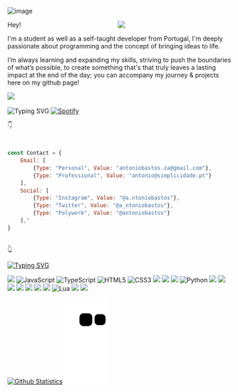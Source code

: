 ![image](https://user-images.githubusercontent.com/51927118/168916316-896fa9b9-6c79-4046-ab15-a1f933cb799b.png)

 
<a href="https://app.daily.dev/Scxipted" target="_blank">
    <img
      width="256"
      align="right"
      src="https://api.daily.dev/devcards/b8632a518c1143cfa11f02c6062804de.png?r=008"
    />
</a>

Hey!

I'm a student as well as a self-taught developer from Portugal, I'm deeply passionate about programming and the concept of bringing ideas to life.
 
I’m always learning and expanding my skills, striving to push the boundaries of what’s possible, to create something that's that truly leaves a lasting impact at the end of the day; you can accompany my journey & projects here on my github page!

<img src="https://img.shields.io/badge/a.ntoniobastos%20-%23E4405F.svg?&style=for-the-badge&logo=Instagram&logoColor=white"/> 
 
![Typing SVG](https://readme-typing-svg.herokuapp.com?font=Ubuntu&size=25&color=33B9E6&lines=Currently+vibin'+to%3A+)
[![Spotify](https://scxipted.vercel.app/api/spotify)](https://open.spotify.com/user/k287660zgvjokrs3m4l0zqnh9)

👇
#

```javascript
const Contact = {
    Email: [
        {Type: "Personal", Value: "antoniobastos.za@gmail.com"},
        {Type: "Professional", Value: "antonio@simplicidade.pt"}
    ],
    Social: [
        {Type: "Instagram", Value: "@a.ntoniobastos"},
        {Type: "Twitter", Value: "@a_ntoniobastos"},
        {Type: "Polywork", Value: "@antoniobastos"}
    ],"
}
```
## 
👆
 
[![Typing SVG](https://readme-typing-svg.herokuapp.com?font=Ubuntu&size=25&color=33B9E6&lines=Currently+specialising+in%3A)](https://readme-typing-svg.herokuapp.com/?font=Ubuntu&size=25&color=33B9E6&lines=My+work+flow%3A)
 
<img src="https://img.shields.io/badge/c++%20-%2300599C.svg?&style=for-the-badge&logo=c%2B%2B&ogoColor=white"/> ![JavaScript](https://img.shields.io/badge/javascript-%23323330.svg?style=for-the-badge&logo=javascript&logoColor=%23F7DF1E) ![TypeScript](https://img.shields.io/badge/typescript-%23007ACC.svg?style=for-the-badge&logo=typescript&logoColor=white) ![HTML5](https://img.shields.io/badge/html5-%23E34F26.svg?style=for-the-badge&logo=html5&logoColor=white) ![CSS3](https://img.shields.io/badge/css3-%231572B6.svg?style=for-the-badge&logo=css3&logoColor=white) <img src="https://img.shields.io/badge/react%20-%2320232a.svg?&style=for-the-badge&logo=react&logoColor=%2361DAFB"/> <img src="https://img.shields.io/badge/react_native%20-%2320232a.svg?&style=for-the-badge&logo=react&logoColor=%2361DAFB"/> <img src="https://img.shields.io/badge/node.js%20-%2343853D.svg?&style=for-the-badge&logo=node.js&logoColor=white"/>
 ![Python](https://img.shields.io/badge/python-3670A0?style=for-the-badge&logo=python&logoColor=ffdd54) <img src="https://img.shields.io/badge/Jupyter%20-%23F37626.svg?&style=for-the-badge&logo=Jupyter&logoColor=white" /> <img src="https://img.shields.io/badge/Keras%20-%23D00000.svg?&style=for-the-badge&logo=Keras&logoColor=white"/> <img src="https://img.shields.io/badge/TensorFlow%20-%23FF6F00.svg?&style=for-the-badge&logo=TensorFlow&logoColor=white" /> <img src="https://img.shields.io/badge/PyTorch%20-%23EE4C2C.svg?&style=for-the-badge&logo=PyTorch&logoColor=white" /> <img src="https://img.shields.io/badge/pandas%20-%23150458.svg?&style=for-the-badge&logo=pandas&logoColor=white" /> <img src="https://img.shields.io/badge/numpy%20-%23013243.svg?&style=for-the-badge&logo=numpy&logoColor=white" /> <img src="https://img.shields.io/badge/firebase%20-%23039BE5.svg?&style=for-the-badge&logo=firebase"/> ![Lua](https://img.shields.io/badge/lua-%232C2D72.svg?style=for-the-badge&logo=lua&logoColor=white) <img src="https://img.shields.io/badge/mysql-%2300f.svg?&style=for-the-badge&logo=mysql&logoColor=white"/> <img src ="https://img.shields.io/badge/MongoDB-%234ea94b.svg?&style=for-the-badge&logo=mongodb&logoColor=white"/>

[![Github Statistics](https://github-readme-stats.vercel.app/api?username=antonio-bastos)](https://github.com/Scxipted)
![Snake](https://github.com/antonio-bastos/antonio-bastos/blob/output/github-contribution-grid-snake.svg)

#
